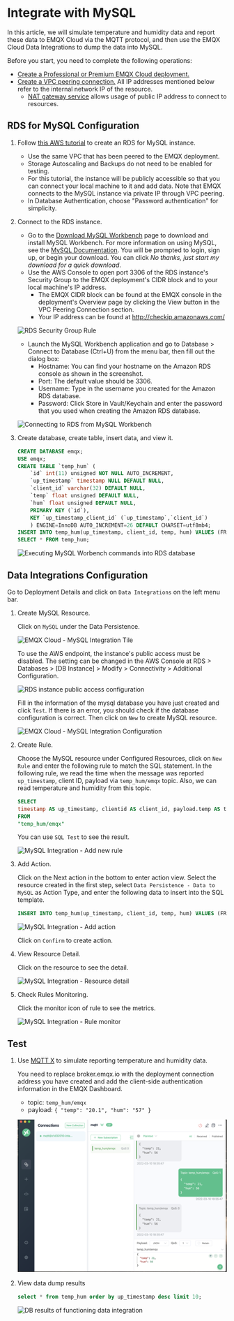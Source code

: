 # Integrate with MySQL

In this article, we will simulate temperature and humidity data and report these data to EMQX Cloud via the MQTT protocol, and then use the EMQX Cloud Data Integrations to dump the data into MySQL.

Before you start, you need to complete the following operations:

- [Create a Professional or Premium EMQX Cloud deployment.](../deployments/create_deployment.md)
- [Create a VPC peering connection.](../deployments/vpc_peering.md) All IP addresses mentioned below refer to the internal network IP of the resource.
  - [NAT gateway service](../vas/nat-gateway.md) allows usage of public IP address to connect to resources.

## RDS for MySQL Configuration

1. Follow [this AWS tutorial](https://aws.amazon.com/getting-started/hands-on/create-mysql-db/) to create an RDS for MySQL instance.

    - Use the same VPC that has been peered to the EMQX deployment.
    - Storage Autoscaling and Backups do not need to be enabled for testing.
    - For this tutorial, the instance will be publicly accessible so that you can connect your local machine to it and add data. Note that EMQX connects to the MySQL instance via private IP through VPC peering.
    - In Database Authentication, choose "Password authentication" for simplicity.

2. Connect to the RDS instance.

    - Go to the [Download MySQL Workbench](http://dev.mysql.com/downloads/workbench/) page to download and install MySQL Workbench. For more information on using MySQL, see the [MySQL Documentation](http://dev.mysql.com/doc/). You will be prompted to login, sign up, or begin your download.  You can click *No thanks, just start my download for a quick download*.
    - Use the AWS Console to open port 3306 of the RDS instance's Security Group to the EMQX deployment's CIDR block and to your local machine's IP address.
      - The EMQX CIDR block can be found at the EMQX console in the deployment's Overview page by clicking the View button in the VPC Peering Connection section.
      - Your IP address can be found at <http://checkip.amazonaws.com/>

    ![RDS Security Group Rule](./_assets/rds_sec_group.png)

    - Launch the MySQL Workbench application and go to Database > Connect to Database (Ctrl+U) from the menu bar, then fill out the dialog box:
      - Hostname: You can find your hostname on the Amazon RDS console as shown in the screenshot.  
      - Port: The default value should be 3306.
      - Username: Type in the username you created for the Amazon RDS database.
      - Password: Click Store in Vault/Keychain and enter the password that you used when creating the Amazon RDS database.

    ![Connecting to RDS from MySQL Workbench](./_assets/rds_mysqlworkbench_conn.png)

3. Create database, create table, insert data, and view it.

    ```sql
    CREATE DATABASE emqx;
    USE emqx;
    CREATE TABLE `temp_hum` (
        `id` int(11) unsigned NOT NULL AUTO_INCREMENT,
        `up_timestamp` timestamp NULL DEFAULT NULL,
        `client_id` varchar(32) DEFAULT NULL,
        `temp` float unsigned DEFAULT NULL,
        `hum` float unsigned DEFAULT NULL,
        PRIMARY KEY (`id`),
        KEY `up_timestamp_client_id` (`up_timestamp`,`client_id`)
        ) ENGINE=InnoDB AUTO_INCREMENT=26 DEFAULT CHARSET=utf8mb4;
    INSERT INTO temp_hum(up_timestamp, client_id, temp, hum) VALUES (FROM_UNIXTIME(1603963414), 'temp_hum-001', 19.1, 55);
    SELECT * FROM temp_hum;
    ```

    ![Executing MySQL Worbench commands into RDS database](./_assets/rds_mysqlworkbench_exec.png)

## Data Integrations Configuration

Go to Deployment Details and click on `Data Integrations` on the left menu bar.

1. Create MySQL Resource.

    Click on `MySQL` under the Data Persistence.

    ![EMQX Cloud - MySQL Integration Tile](./_assets/rds_mysql_integration_tile.png)

    To use the AWS endpoint, the instance's public access must be disabled. The setting can be changed in the AWS Console at RDS > Databases > [DB Instance] > Modify > Connectivity > Additional Configuration.

    ![RDS instance public access configuration](_assets/rds_public_access_config.png)

    Fill in the information of the mysql database you have just created and click `Test`. If there is an error, you should check if the database configuration is correct. Then click on `New` to create MySQL resource.

    ![EMQX Cloud - MySQL Integration Configuration](./_assets/rds_mysql_integration_config.png)

2. Create Rule.

    Choose the MySQL resource under Configured Resources, click on `New Rule` and enter the following rule to match the SQL statement. In the following rule, we read the time when the message was reported `up_timestamp`, client ID, payload via `temp_hum/emqx` topic. Also, we can read temperature and humidity from this topic.

    ```sql
    SELECT
    timestamp AS up_timestamp, clientid AS client_id, payload.temp AS temp, payload.hum AS hum  
    FROM
    "temp_hum/emqx"
    ```

    You can use `SQL Test` to see the result.

    ![MySQL Integration - Add new rule](./_assets/mysql_create_rule.png)

3. Add Action.

    Click on the Next action in the bottom to enter action view. Select the resource created in the first step, select `Data Persistence - Data to MySQL` as Action Type, and enter the following data to insert into the SQL template.

    ```sql
    INSERT INTO temp_hum(up_timestamp, client_id, temp, hum) VALUES (FROM_UNIXTIME(${up_timestamp}/1000), ${client_id}, ${temp}, ${hum}) 
    ```

    ![MySQL Integration - Add action](./_assets/rds_mysql_new_action.png)

    Click on `Confirm` to create action.

4. View Resource Detail.

    Click on the resource to see the detail.

    ![MySQL Integration - Resource detail](./_assets/rds_mysql_resource_detail.png)

5. Check Rules Monitoring.

    Click the monitor icon of rule to see the metrics.

    ![MySQL Integration - Rule monitor](./_assets/rds_mysql_monitor.png)

## Test

1. Use [MQTT X](https://mqttx.app/) to simulate reporting temperature and humidity data.

    You need to replace broker.emqx.io with the deployment connection address you have created and add the client-side authentication information in the EMQX Dashboard.

    - topic: `temp_hum/emqx`
    - payload: `{ "temp": "20.1", "hum": "57" }`

    ![Sending messages to EMQX cloud from MQTT X](./_assets/mqttx_publish.png)

2. View data dump results

    ```sql
    select * from temp_hum order by up_timestamp desc limit 10;
    ```

    ![DB results of functioning data integration](./_assets/mysql_query_result.png)
